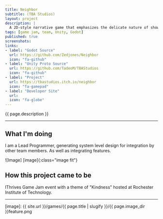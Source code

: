 ```yaml
---
title: Neighbor
subtitle: (TBA Studios)
layout: project
description: |
  A 2D-style narrative game that emphasizes the delicate nature of showing kindness to the people around you. The game’s story revolves around a main character who just wants to go home and rest after a long work day. As he climbs up to his top floor apartment he encounters other residents in the building. With each encounter theres a choice to get to know them and help them when they seek assistance. However, trying to help too many people could have adverse effects.
tags: [game jam, team, Unity, Godot]
published: true
screenshots:
links:
- label: "Godot Source"
  url: https://github.com/Zedjones/Neighbor 
  icon: "fa-github"
- label: "Unity Proto Source"
  url: https://github.com/TadeoM/TBAStudios
  icon: "fa-github"
- label: "Project"
  url: https://tbastudios.itch.io/neighbor
  icon: "fa-gamepad"
- label: "Developer Site"
  url: 
  icon: "fa-globe"
---
```


<!-- Description -->
{{ page.description }}

---

## What I'm doing 

I am a Lead Programmer, generating system level design for integration by other team members. As well as integrating features.

![Image] [image]{:class="image fit"}

<!--excerpt_end-->

## How this project came to be

IThrives Game Jam event with a theme of "Kindness" hosted at Rochester Institute of Technology.


---


[image]: {{ site.url }}/games/{{ page.title | slugify }}/{{ page.image_dir }}feature.png